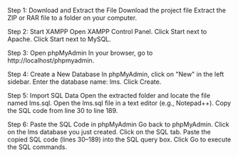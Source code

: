 Step 1: Download and Extract the File
  Download the project file
  Extract the ZIP or RAR file to a folder on your computer.

Step 2: Start XAMPP
  Open XAMPP Control Panel.
  Click Start next to Apache.
  Click Start next to MySQL.

Step 3: Open phpMyAdmin
  In your browser, go to http://localhost/phpmyadmin.
  
Step 4: Create a New Database
  In phpMyAdmin, click on "New" in the left sidebar.
  Enter the database name: lms.
  Click Create.

Step 5: Import SQL Data
  Open the extracted folder and locate the file named lms.sql.
  Open the lms.sql file in a text editor (e.g., Notepad++).
  Copy the SQL code from line 30 to line 189.

Step 6: Paste the SQL Code in phpMyAdmin
  Go back to phpMyAdmin.
  Click on the lms database you just created.
  Click on the SQL tab.
  Paste the copied SQL code (lines 30–189) into the SQL query box.
  Click Go to execute the SQL commands.
